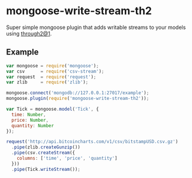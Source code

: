 mongoose-write-stream-th2
=========================

Super simple mongoose plugin that adds writable streams to your models using [through2@1](https://github.com/rvagg/through2/tree/v1.0).

## Example

```javascript
var mongoose = require('mongoose');
var csv      = require('csv-stream');
var request  = require('request');
var zlib     = require('zlib');

mongoose.connect('mongodb://127.0.0.1:27017/example');
mongoose.plugin(require('mongoose-write-stream-th2'));

var Tick = mongoose.model('Tick', {
  time: Number,
  price: Number,
  quantity: Number
});

request('http://api.bitcoincharts.com/v1/csv/bitstampUSD.csv.gz')
  .pipe(zlib.createGunzip())
  .pipe(csv.createStream({
    columns: ['time', 'price', 'quantity']
  }))
  .pipe(Tick.writeStream());
```
